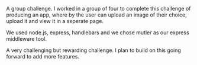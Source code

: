 A group challenge. I worked in a group of four to complete this challenge of producing an app, 
where by the user can upload an image of their choice, upload it and view it in a seperate page.

We used node.js, express, handlebars and we chose mutler as our express middleware tool.

A very challenging but rewarding challenge. I plan to build on this going forward to add more features. 

